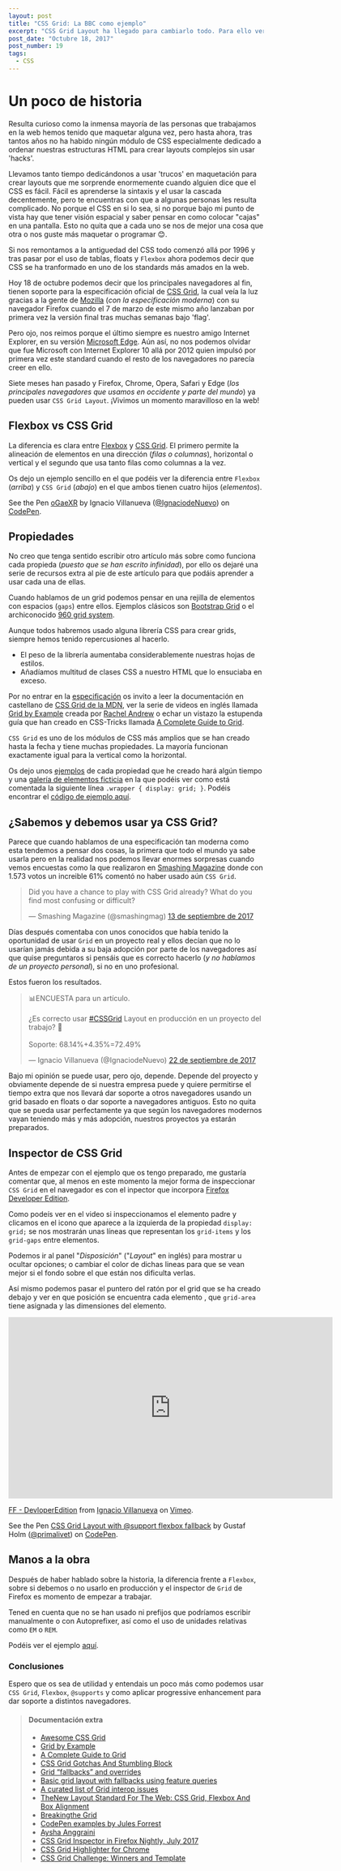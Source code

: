 ```yaml
---
layout: post
title: "CSS Grid: La BBC como ejemplo"
excerpt: "CSS Grid Layout ha llegado para cambiarlo todo. Para ello veremos un ejemplo real con fallbacks para navegadores antiguos."
post_date: "Octubre 18, 2017"
post_number: 19
tags: 
  - CSS
---
```


# Un poco de historia

Resulta curioso como la inmensa mayoría de las personas que trabajamos en la web hemos tenido que maquetar alguna vez, pero hasta ahora, tras tantos años no ha habido ningún módulo de CSS especialmente dedicado a ordenar nuestras estructuras HTML para crear layouts complejos sin usar 'hacks'.

Llevamos tanto tiempo dedicándonos a usar 'trucos' en maquetación para crear layouts que me sorprende enormemente cuando alguien dice que el CSS es fácil. Fácil es aprenderse la sintaxis y el usar la cascada decentemente, pero te encuentras con que a algunas personas les resulta complicado. No porque el CSS en si lo sea, si no porque bajo mi punto de vista hay que tener visión espacial y saber pensar en como colocar "cajas" en una pantalla. Esto no quita que a cada uno se nos de mejor una cosa que otra o nos guste más maquetar o programar 😊.

Si nos remontamos a la antiguedad del CSS todo comenzó allá por 1996 y tras pasar por el uso de tablas, floats y `Flexbox` ahora podemos decir que CSS se ha tranformado en uno de los standards más amados en la web.

Hoy 18 de octubre podemos decir que los principales navegadores al fin, tienen soporte para la especificación oficial de [CSS Grid](http://caniuse.com/#feat=css-grid), la cual veía la luz gracias a la gente de [Mozilla](https://www.mozilla.org) (_con la especificación moderna_) con su navegador Firefox cuando el 7 de marzo de este mismo año lanzaban por primera vez la versión final tras muchas semanas bajo 'flag'.

Pero ojo, nos reimos porque el último siempre es nuestro amigo Internet Explorer, en su versión [Microsoft Edge](https://www.microsoft.com/es-es/windows/microsoft-edge). Aún así, no nos podemos olvidar que fue Microsoft con Internet Explorer 10 allá por 2012 quien impulsó por primera vez este standard cuando el resto de los navegadores no parecía creer en ello.

Siete meses han pasado y Firefox, Chrome, Opera, Safari y Edge (_los principales navegadores que usamos en occidente y parte del mundo_) ya pueden usar `CSS Grid Layout`. ¡Vivimos un momento maravilloso en la web!

## Flexbox vs CSS Grid

La diferencia es clara entre [Flexbox](https://css-tricks.com/snippets/css/a-guide-to-flexbox/) y [CSS Grid](https://css-tricks.com/snippets/css/complete-guide-grid/). El primero permite la alineación de elementos en una dirección (_filas o columnas_), horizontal o vertical y el segundo que usa tanto filas como columnas a la vez.

Os dejo un ejemplo sencillo en el que podéis ver la diferencia entre `Flexbox` (_arriba_) y `CSS Grid` (_abajo_) en el que ambos tienen cuatro hijos (_elementos_).

<p data-height="265" data-theme-id="0" data-slug-hash="oGaeXR" data-default-tab="html,result" data-user="IgnaciodeNuevo" data-embed-version="2" data-pen-title="oGaeXR" data-preview="true" class="codepen">See the Pen <a href="https://codepen.io/IgnaciodeNuevo/pen/oGaeXR/">oGaeXR</a> by Ignacio Villanueva (<a href="https://codepen.io/IgnaciodeNuevo">@IgnaciodeNuevo</a>) on <a href="https://codepen.io">CodePen</a>.</p>
<script async src="https://production-assets.codepen.io/assets/embed/ei.js"></script>

## Propiedades

No creo que tenga sentido escribir otro artículo más sobre como funciona cada propieda (_puesto que se han escrito infinidad_), por ello os dejaré una serie de recursos extra al pie de este artículo para que podáis aprender a usar cada una de ellas.

Cuando hablamos de un grid podemos pensar en una rejilla de elementos con espacios (`gaps`) entre ellos. Ejemplos clásicos son [Bootstrap Grid](https://getbootstrap.com/docs/3.3/css/#grid-intro) o el archiconocido [960 grid system](https://github.com/nathansmith/960-Grid-System).  

Aunque todos habremos usado alguna librería CSS para crear grids, siempre hemos tenido repercusiones al hacerlo.

+ El peso de la librería aumentaba considerablemente nuestras hojas de estilos.
+ Añadíamos multitud de clases CSS a nuestro HTML que lo ensuciaba en exceso.

Por no entrar en la [especificación](https://www.w3.org/TR/css-grid-1/) os invito a leer la documentación en castellano de [CSS Grid de la MDN](https://developer.mozilla.org/es/docs/Web/CSS/CSS_Grid_Layout), ver la serie de videos en inglés llamada [Grid by Example](https://gridbyexample.com/) creada por [Rachel Andrew](https://twitter.com/rachelandrew) o echar un vistazo la estupenda guía que han creado en CSS-Tricks llamada [A Complete Guide to Grid](https://css-tricks.com/snippets/css/complete-guide-grid/).

`CSS Grid` es uno de los módulos de CSS más amplios que se han creado hasta la fecha y tiene muchas propiedades. La mayoría funcionan exactamente igual para la vertical como la horizontal.

Os dejo unos [ejemplos](https://codepen.io/collection/DYpVoJ/) de cada propiedad que he creado hará algún tiempo y una [galería de elementos ficticia](http://ignaciodenuevo.com/examples/css-grid-en-un-proyecto-real.html) en la que podéis ver como está comentada la siguiente línea `.wrapper { display: grid; }`. Podéis encontrar el [código de ejemplo aquí](https://raw.githubusercontent.com/IgnaciodeNuevo/IgnaciodeNuevo.github.io/master/examples/css-grid-en-un-proyecto-real.html).

## ¿Sabemos y debemos usar ya CSS Grid?

Parece que cuando hablamos de una especificación tan moderna como esta tendemos a pensar dos cosas, la primera que todo el mundo ya sabe usarla pero en la realidad nos podemos llevar enormes sorpresas cuando vemos encuestas como la que realizaron en [Smashing Magazine](https://www.smashingmagazine.com/) donde con 1.573 votos un increible 61% comentó no haber usado aún `CSS Grid`.

<blockquote class="twitter-tweet" data-lang="es"><p lang="en" dir="ltr">Did you have a chance to play with CSS Grid already? What do you find most confusing or difficult?</p>&mdash; Smashing Magazine (@smashingmag) <a href="https://twitter.com/smashingmag/status/907936156368752640?ref_src=twsrc%5Etfw">13 de septiembre de 2017</a></blockquote>
<script async src="//platform.twitter.com/widgets.js" charset="utf-8"></script>

Días después comentaba con unos conocidos que había tenido la oportunidad de usar `Grid` en un proyecto real y ellos decían que no lo usarían jamás debida a su baja adopción por parte de los navegadores así que quise preguntaros si pensáis que es correcto hacerlo (_y no hablamos de un proyecto personal_), si no en uno profesional.

Estos fueron los resultados.

<blockquote class="twitter-tweet" data-lang="es"><p lang="es" dir="ltr">📊ENCUESTA para un artículo.<br><br>¿Es correcto usar <a href="https://twitter.com/hashtag/CSSGrid?src=hash&amp;ref_src=twsrc%5Etfw">#CSSGrid</a> Layout en producción en un proyecto del trabajo? 🤔<br><br>Soporte: 68.14%+4.35%=72.49%</p>&mdash; Ignacio Villanueva (@IgnaciodeNuevo) <a href="https://twitter.com/IgnaciodeNuevo/status/911166331399131136?ref_src=twsrc%5Etfw">22 de septiembre de 2017</a></blockquote>
<script async src="//platform.twitter.com/widgets.js" charset="utf-8"></script>

Bajo mi opinión se puede usar, pero ojo, depende. Depende del proyecto y obviamente depende de si nuestra empresa puede y quiere permitirse el tiempo extra que nos llevará dar soporte a otros navegadores usando un grid basado en floats o dar soporte a navegadores antiguos. Esto no quita que se pueda usar perfectamente ya que según los navegadores modernos vayan teniendo más y más adopción, nuestros proyectos ya estarán preparados.

## Inspector de CSS Grid

Antes de empezar con el ejemplo que os tengo preparado, me gustaría comentar que, al menos en este momento la mejor forma de inspeccionar `CSS Grid` en el navegador es con el inpector que incorpora [Firefox Developer Edition](https://www.mozilla.org/es-ES/firefox/developer/).

Como podeís ver en el video si inspeccionamos el elemento padre y clicamos en el icono que aparece a la izquierda de la propiedad `display: grid;` se nos mostrarán unas líneas que representan los `grid-items` y los `grid-gaps` entre elementos.

Podemos ir al panel "_Disposición_" ("_Layout_" en inglés) para mostrar u ocultar opciones; o cambiar el color de dichas lineas para que se vean mejor si el fondo sobre el que están nos dificulta verlas.

Así mismo podemos pasar el puntero del ratón por el grid que se ha creado debajo y ver en que posición se encuentra cada elemento , que `grid-area` tiene asignada y las dimensiones del elemento.

<iframe src="https://player.vimeo.com/video/238628559" width="640" height="358" frameborder="0" webkitallowfullscreen mozallowfullscreen allowfullscreen></iframe>
<p><a href="https://vimeo.com/238628559">FF - DevloperEdition</a> from <a href="https://vimeo.com/ignaciodenuevo">Ignacio Villanueva</a> on <a href="https://vimeo.com">Vimeo</a>.</p>

<p data-height="265" data-theme-id="0" data-slug-hash="ryjKmV" data-default-tab="css,result" data-user="primalivet" data-embed-version="2" data-pen-title="CSS Grid Layout with @support flexbox fallback" data-preview="true" class="codepen">See the Pen <a href="https://codepen.io/primalivet/pen/ryjKmV/">CSS Grid Layout with @support flexbox fallback</a> by Gustaf Holm (<a href="https://codepen.io/primalivet">@primalivet</a>) on <a href="https://codepen.io">CodePen</a>.</p>
<script async src="https://production-assets.codepen.io/assets/embed/ei.js"></script>

## Manos a la obra

Después de haber hablado sobre la historia, la diferencia frente a `Flexbox`, sobre si debemos o no usarlo en producción y el inspector de `Grid` de Firefox es momento de empezar a trabajar.

Tened en cuenta que no se han usado ni prefijos que podríamos escribir manualmente o con Autoprefixer, así como el uso de unidades relativas como `EM` o `REM`.

Podéis ver el ejemplo [aquí](http://ignaciodenuevo.com/examples/bbc).

### Conclusiones

Espero que os sea de utilidad y entendais un poco más como podemos usar `CSS Grid`, `Flexbox`, `@supports` y como aplicar progressive enhancement para dar soporte a distintos navegadores.

<div>
  <blockquote class="container  alert">
    <h4>Documentación extra</h4>
    <ul>
      <li><a href="https://github.com/valentinogagliardi/awesome-css-grid" target="_blank">Awesome CSS Grid</a></li>
      <li><a href="https://gridbyexample.com/" target="_blank">Grid by Example</a></li>
      <li><a href="https://css-tricks.com/snippets/css/complete-guide-grid/" target="_blank">A Complete Guide to Grid</a></li>
      <li><a href="https://www.smashingmagazine.com/2017/09/css-grid-gotchas-stumbling-blocks/" target="_blank">CSS Grid Gotchas And Stumbling Block</a></li>
      <li><a href="https://rachelandrew.co.uk/css/cheatsheets/grid-fallbacks" target="_blank">Grid “fallbacks” and overrides</a></li>
      <li><a href="https://www.chenhuijing.com/blog/basic-grid-with-fallbacks" target="_blank">Basic grid layout with fallbacks using feature queries</a></li>
      <li><a href="https://github.com/rachelandrew/gridbugs" target="_blank">A curated list of Grid interop issues</a></li>
      <li><a href="https://www.smashingmagazine.com/2016/11/css-grids-flexbox-box-alignment-new-layout-standard/" target="_blank">TheNew Layout Standard For The Web: CSS Grid, Flexbox And Box Alignment</a></li>
      <li><a href="https://daverupert.com/2017/09/breaking-the-grid/" target="_blank">Breakingthe Grid</a></li>
      <li><a href="https://codepen.io/julesforrest/" target="_blank">CodePen examples by Jules Forrest</a></li>
      <li><a href="https://codepen.io/collection/nvggZM/" target="_blank">Aysha Anggraini</a></li>
      <li><a href="https://www.youtube.com/watch?v=dU7xtnzfqxQ" target="_blank">CSS Grid Inspector in Firefox Nightly, July 2017</a></li>
      <li><a href="https://github.com/ademilter/chrome-css-grid-highlighter" target="_blank">CSS Grid Highlighter for Chrome</a></li>
      <li><a href="https://www.smashingmagazine.com/2017/10/css-grid-challenge-2017-winners/" target="_blank">CSS Grid Challenge: Winners and Template</a></li>
    </ul>
  </blockquote>
</div>